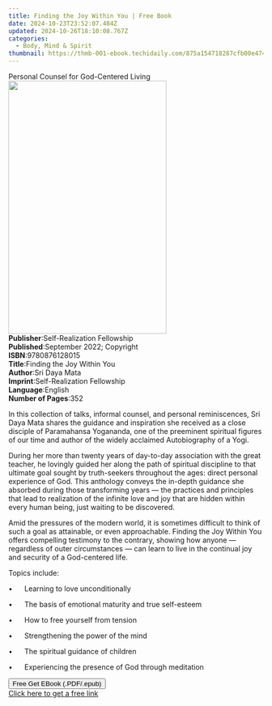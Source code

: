 ```yaml
---
title: Finding the Joy Within You | Free Book
date: 2024-10-23T23:52:07.484Z
updated: 2024-10-26T18:10:08.767Z
categories:
  - Body, Mind & Spirit
thumbnail: https://thmb-001-ebook.techidaily.com/875a154718287cfb00e47489b3277e937a5c82a7f3d887f045156638a90f9928.jpg
---
```

<main id="book-container">
  <div class="flex flex-col">
    <div class="book-brief flex-1 py-6 px-4 sm:p-6 md:py-10 md:px-8">
      <!-- brief-->
      <div class="book-brief-main">
        Personal Counsel for God-Centered Living
      </div>
    </div>
    <div
      class="book-meta-info flex-1 grid gap-4 col-start-1 col-end-3 row-start-1 sm:mb-6 sm:grid-cols-4 lg:gap-6 lg:col-start-2 lg:row-end-6 lg:row-span-6 lg:mb-0"
    >
      <div
        class="book-meta-info-left place-content-center mt-4 p-4 text-sm leading-6 col-start-2 col-span-2 dark:text-slate-400"
      >
        <img
          class="w-full h-500 object-cover rounded-lg sm:h-255 sm:col-span-2 lg:col-span-full"
          src="https://img-001-ebook.techidaily.com/7e924f6d2d8a417d983d3b2a68c20991757318665dedde290464c03bece475fd.jpg"
          alt=""
          width="312"
          height="500"
        />
      </div>
      <div
        class="book-meta-info-right mt-2 col-start-1 row-start-2 col-span-3 self-center"
      >
        <!-- meta data  -->
        <div class="flex flex-col px-4 md:px-8">
          <div class="flex-1">
            <strong>Publisher</strong>:<span class="px-2"
              >Self-Realization Fellowship</span
            >
          </div>
          <div class="flex-1">
            <strong>Published</strong>:<span class="px-2"
              >September 2022; Copyright</span
            >
          </div>
          <div class="flex-1">
            <strong>ISBN</strong>:<span class="px-2">9780876128015</span>
          </div>
          <div class="flex-1">
            <strong>Title</strong>:<span class="px-2"
              >Finding the Joy Within You</span
            >
          </div>
          <div class="flex-1">
            <strong>Author</strong>:<span class="px-2">Sri Daya Mata</span>
          </div>
          <div class="flex-1">
            <strong>Imprint</strong>:<span class="px-2"
              >Self-Realization Fellowship</span
            >
          </div>
          <div class="flex-1">
            <strong>Language</strong>:<span class="px-2">English</span>
          </div>
          <div class="flex-1">
            <strong>Number of Pages</strong>:<span class="px-2">352</span>
          </div>
        </div>
      </div>
    </div>
    <div class="book-description flex-1 py-6 px-4 sm:p-6 md:py-10 md:px-8">
      <div class="book-description-main">
        <div accordion-content="" id="description">
          <p class="MsoNormal">
            <span
              >In this collection of talks, informal counsel, and personal
              reminiscences, Sri Daya Mata shares the guidance and inspiration
              she received as a close disciple of Paramahansa Yogananda, one of
              the preeminent spiritual figures of our time and author of the
              widely acclaimed Autobiography of a Yogi.</span
            >
          </p>
          <p class="MsoNormal">
            <span
              >During her more than twenty years of day-to-day association with
              the great teacher, he lovingly guided her along the path of
              spiritual discipline to that ultimate goal sought by truth-seekers
              throughout the ages: direct personal experience of God. This
              anthology conveys the in-depth guidance she absorbed during those
              transforming years — the practices and principles that lead to
              realization of the infinite love and joy that are hidden within
              every human being, just waiting to be discovered.</span
            >
          </p>
          <p class="MsoNormal">
            <span
              >Amid the pressures of the modern world, it is sometimes difficult
              to think of such a goal as attainable, or even approachable.
              Finding the Joy Within You offers compelling testimony to the
              contrary, showing how anyone — regardless of outer circumstances —
              can learn to live in the continual joy and security of a
              God-centered life.</span
            >
          </p>
          <p class="MsoNormal"><span>Topics include:</span></p>
          <p class="MsoListParagraphCxSpFirst">
            <span>•<span>&nbsp;&nbsp;&nbsp;&nbsp;&nbsp; </span></span
            ><span>Learning to love unconditionally</span>
          </p>
          <p class="MsoListParagraphCxSpMiddle">
            <span>•<span>&nbsp;&nbsp;&nbsp;&nbsp;&nbsp; </span></span
            ><span>The basis of emotional maturity and true self-esteem</span>
          </p>
          <p class="MsoListParagraphCxSpMiddle">
            <span>•<span>&nbsp;&nbsp;&nbsp;&nbsp;&nbsp; </span></span
            ><span>How to free yourself from tension</span>
          </p>
          <p class="MsoListParagraphCxSpMiddle">
            <span>•<span>&nbsp;&nbsp;&nbsp;&nbsp;&nbsp; </span></span
            ><span>Strengthening the power of the mind</span>
          </p>
          <p class="MsoListParagraphCxSpMiddle">
            <span>•<span>&nbsp;&nbsp;&nbsp;&nbsp;&nbsp; </span></span
            ><span>The spiritual guidance of children</span>
          </p>
          <p class="MsoListParagraphCxSpLast">
            <span>•<span>&nbsp;&nbsp;&nbsp;&nbsp;&nbsp; </span></span
            ><span>Experiencing the presence of God through meditation</span>
          </p>
        </div>
        <div class="accordion-fader"></div>
      </div>
    </div>
    <div class="book-excerpts flex-1 py-6 px-4 sm:p-6 md:py-10 md:px-8"></div>
    <div
      class="book-about-author flex-1 py-6 px-4 sm:p-6 md:py-10 md:px-8"
    ></div>
    <div class="book-free-get flex-1 py-6 px-4 sm:p-6 md:py-10 md:px-8">
      <button
        id="btn-free-get"
        class="bg-blue-500 hover:bg-blue-700 text-white font-bold py-2 px-4 rounded"
      >
        Free Get EBook (.PDF/.epub)
      </button>
      <div id="countdown-display" class="px-2 text-lg mt-2"></div>
      <a
        id="free-link"
        class="hidden bg-blue-500 hover:bg-blue-700 text-white font-bold py-2 px-4 rounded"
        href="https://www.ebooks.com/en-us/book/210668034/finding-the-joy-within-you/sri-daya-mata/"
        target="_blank"
        >Click here to get a free link</a
      >
    </div>
    <script>
      let countdownTime = 0;
      let countdownInterval = null;
      document
        .getElementById('btn-free-get')
        .addEventListener('click', startCountdown);
      function startCountdown() {
        countdownTime = new Date().getTime() + 60000 * 3;
        countdownInterval = setInterval(updateCountdown, 1000);
        document.getElementById('btn-free-get').disabled = true;
        document
          .getElementById('btn-free-get')
          .classList.add('bg-gray-500', 'cursor-not-allowed');
      }
      function updateCountdown() {
        let currentTime = new Date().getTime();
        let timeLeft = countdownTime - currentTime;
        let secondsLeft = Math.floor(timeLeft / 1000);
        document.getElementById('countdown-display').innerHTML =
          `Remaining time: ${secondsLeft} seconds.`;
        if (secondsLeft <= 0) {
          clearInterval(countdownInterval);
          document.getElementById('btn-free-get').classList.add('hidden');
          document.getElementById('free-link').classList.remove('hidden');
          document.getElementById('countdown-display').innerHTML = '';
        }
      }
    </script>
  </div>
</main>

<ins class="adsbygoogle"
      style="display:block"
      data-ad-client="ca-pub-7571918770474297"
      data-ad-slot="8358498916"
      data-ad-format="auto"
      data-full-width-responsive="true"></ins>
    